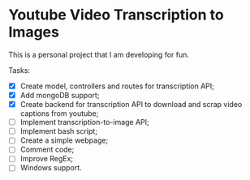 # Youtube Video Transcription to Images 

This is a personal project that I am developing for fun.

Tasks:
- [x] Create model, controllers and routes for transcription API;
- [x] Add mongoDB support;
- [x] Create backend for transcription API to download and scrap video captions from youtube;
- [ ] Implement transcription-to-image API;
- [ ] Implement bash script;
- [ ] Create a simple webpage;
- [ ] Comment code;
- [ ] Improve RegEx;
- [ ] Windows support.
